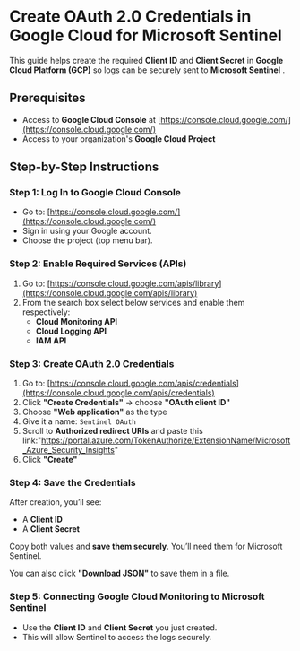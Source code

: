 #  Create OAuth 2.0 Credentials in Google Cloud for Microsoft Sentinel
 
This guide helps create the required **Client ID** and **Client Secret** in **Google Cloud Platform (GCP)** so logs can be securely sent to **Microsoft Sentinel** .
 

 
##  Prerequisites

- Access to **Google Cloud Console** at [https://console.cloud.google.com/](https://console.cloud.google.com/)
- Access to your organization's **Google Cloud Project**
 

 
 
##  Step-by-Step Instructions
 
### Step 1: Log In to Google Cloud Console
 
- Go to: [https://console.cloud.google.com/](https://console.cloud.google.com/)
- Sign in using your Google account.
- Choose the project (top menu bar).
 
 ### Step 2: Enable Required Services (APIs)
 
1. Go to: [https://console.cloud.google.com/apis/library](https://console.cloud.google.com/apis/library)
2. From the search box select below services and enable them respectively:
   - **Cloud Monitoring API**
   - **Cloud Logging API**
   - **IAM API**
 
### Step 3: Create OAuth 2.0 Credentials
 
1. Go to: [https://console.cloud.google.com/apis/credentials](https://console.cloud.google.com/apis/credentials)
2. Click **"Create Credentials"** → choose **"OAuth client ID"**
3. Choose **"Web application"** as the type
4. Give it a name: `Sentinel OAuth`
5. Scroll to **Authorized redirect URIs** and paste this link:"https://portal.azure.com/TokenAuthorize/ExtensionName/Microsoft_Azure_Security_Insights"
6. Click **"Create"**
   
### Step 4: Save the Credentials
 
After creation, you’ll see:
- A **Client ID**
- A **Client Secret**
 
 Copy both values and **save them securely**. You’ll need them for Microsoft Sentinel.
 
You can also click **"Download JSON"** to save them in a file.
 
### Step 5: Connecting Google Cloud Monitoring to Microsoft Sentinel

- Use the **Client ID** and **Client Secret** you just created.
- This will allow Sentinel to access the logs securely.
 
